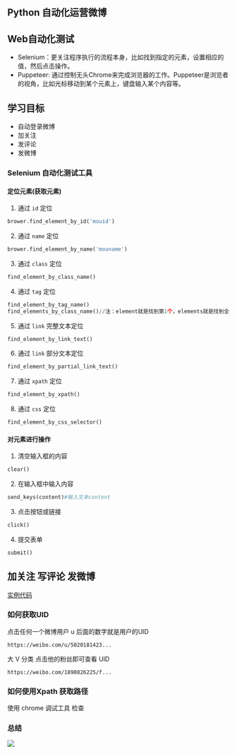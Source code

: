 ## Python 自动化运营微博

## Web自动化测试
- Selenium：更关注程序执行的流程本身，比如找到指定的元素，设置相应的值，然后点击操作。
- Puppeteer: 通过控制无头Chrome来完成浏览器的工作。Puppeteer是浏览者的视角，比如光标移动到某个元素上，键盘输入某个内容等。

## 学习目标
- 自动登录微博
- 加关注
- 发评论
- 发微博

### Selenium 自动化测试工具
#### 定位元素(获取元素)
1. 通过 `id` 定位

```python
brower.find_element_by_id('mouid')

```

2. 通过 `name` 定位

```python
brower.find_element_by_name('mouname')

```

3. 通过 `class` 定位

```python
find_element_by_class_name()

```

4. 通过 `tag` 定位

```python
find_element_by_tag_name()
find_elements_by_class_name()//注：element就是找到第1个，elements就是找到全部

```
5. 通过 `link` 完整文本定位

```python
find_element_by_link_text()

```

6.  通过 `link` 部分文本定位

```python
find_element_by_partial_link_text()

```

7. 通过 `xpath` 定位

```python
find_element_by_xpath()
```
8. 通过 `css` 定位

```python
find_element_by_css_selector()
```

#### 对元素进行操作

1. 清空输入框的内容

```python
clear()
```

2. 在输入框中输入内容

```python
send_keys(content)#输入文本content
```
3. 点击按钮或链接

```python
click()
```

4. 提交表单

```python
submit()
```

## 加关注 写评论 发微博

[实例代码](weibo.py)

### 如何获取UID

点击任何一个微博用户
u 后面的数字就是用户的UID
```
https://weibo.com/u/5020181423...

```

大 V 分类  点击他的粉丝即可查看 UID
```
https://weibo.com/1890826225/f...

```

### 如何使用Xpath 获取路径

使用 chrome 调试工具 检查


### 总结

![](33ee64c5a434e1a7093594499e9c05d5.png)
